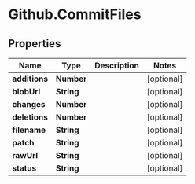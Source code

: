 # Github.CommitFiles

## Properties

Name | Type | Description | Notes
------------ | ------------- | ------------- | -------------
**additions** | **Number** |  | [optional] 
**blobUrl** | **String** |  | [optional] 
**changes** | **Number** |  | [optional] 
**deletions** | **Number** |  | [optional] 
**filename** | **String** |  | [optional] 
**patch** | **String** |  | [optional] 
**rawUrl** | **String** |  | [optional] 
**status** | **String** |  | [optional] 


